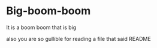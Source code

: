 # Big-boom-boom
It is a boom boom that is big

also you are so gullible for reading a file that said README
